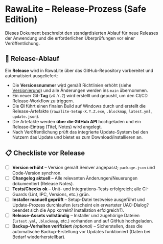 # RawaLite – Release-Prozess (Safe Edition)  

Dieses Dokument beschreibt den standardisierten Ablauf für neue Releases der Anwendung und die erforderlichen Überprüfungen vor einer Veröffentlichung.

## 🚀 Release-Ablauf  
Ein **Release** wird in RawaLite über das GitHub-Repository vorbereitet und automatisiert ausgeliefert:  

- Die **Versionsnummer** wird gemäß Richtlinien erhöht (siehe [Versionierung](versioning.md)) und alle Änderungen werden ins `main` übernommen.  
- Ein neuer Git-**Tag** (`vX.Y.Z`) wird erstellt und gepusht, um den CI/CD Release-Workflow zu triggern.  
- Die **CI** führt einen finalen Build auf Windows durch und erstellt die Release-Artefakte (`rawalite-Setup-X.Y.Z.exe`, `.blockmap`, `latest.yml`, `update.json`).  
- Die Artefakte werden **über die GitHub API** hochgeladen und ein Release-Eintrag (Titel, Notes) wird angelegt.  
- Nach Veröffentlichung prüft das integrierte Update-System bei den Nutzern das Update und bietet es zum Download/Installieren an.

## 📋 Checkliste vor Release  
* [ ] **Version erhöht** – Version gemäß Semver angepasst; `package.json` und Code-Version synchron.  
* [ ] **Changelog aktuell** – Alle relevanten Änderungen/Neuerungen dokumentiert (Release Notes).  
* [ ] **Tests/Checks ok** – Unit- und Integrations-Tests erfolgreich; alle CI-Guards (Lint, IPC, Versions, etc.) grün.  
* [ ] **Installer manuell geprüft** – Setup-Datei testweise ausgeführt und Update-Prozess durchlaufen (erscheint ein erwarteter UAC-Dialog? beendet sich die App korrekt? Installation erfolgreich?).  
* [ ] **Release-Assets vollständig** – Installer und zugehörige Dateien (`latest.yml`, `.blockmap`, etc.) vorhanden und auf GitHub hochgeladen.  
* [ ] **Backup-Verhalten verifiziert** *(optional)* – Sicherstellen, dass die automatische Backup-Erstellung vor Updates funktioniert (Daten bei Bedarf wiederherstellbar).
